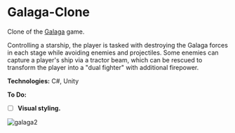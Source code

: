 # Galaga-Clone

Clone of the [Galaga](https://en.wikipedia.org/wiki/Galaga) game.

Controlling a starship, the player is tasked with destroying the Galaga forces in each stage while avoiding enemies and projectiles. Some enemies can capture a player's ship via a tractor beam, which can be rescued to transform the player into a "dual fighter" with additional firepower.

**Technologies:**
C#, Unity

**To Do:**
- [ ] **Visual styling.**


![galaga2](https://user-images.githubusercontent.com/13272856/127693051-8f819d2f-e7c2-400d-a237-86f20f5915e4.gif)


